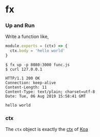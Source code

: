 # fx

### Up and Run

Write a function like,

```JavaScript
module.exports = (ctx) => {
  ctx.body = 'hello world'
}
```

```Shell
$ fx up -p 8080:3000 func.js
$ curl 127.0.0.1

HTTP/1.1 200 OK
Connection: keep-alive
Content-Length: 11
Content-Type: text/plain; charset=utf-8
Date: Tue, 06 Aug 2019 15:58:41 GMT

hello world
```

### ctx

The `ctx` object is exactly the [ctx](https://github.com/koajs/koa/blob/master/docs/api/context.md) of [Koa](https://github.com/koajs/koa)
